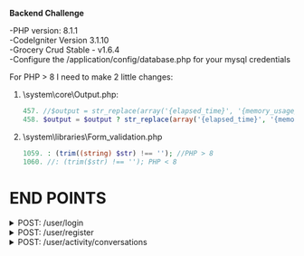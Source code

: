 **Backend Challenge**

-PHP version: 8.1.1 <br />
-CodeIgniter Version 3.1.10 <br />
-Grocery Crud Stable - v1.6.4 <br />
-Configure the /application/config/database.php for your mysql credentials

For PHP > 8 I need to make 2 little changes:

1. \system\core\Output.php:
	```php
	457. //$output = str_replace(array('{elapsed_time}', '{memory_usage}'), array($elapsed, $memory), $output); PHP < 8.0
	458. $output = $output ? str_replace(array('{elapsed_time}', '{memory_usage}'), array($elapsed, $memory), $output): ""; //PHP 8.1
	```
2. \system\libraries\Form_validation.php	
	```php
	1059. : (trim((string) $str) !== ''); //PHP > 8
	1060. //: (trim($str) !== ''); PHP < 8
	```

# END POINTS

<details><summary>POST: /user/login</summary>
	
* **URL**

  _/user/login_

* **Method:**  

  | `POST` |
  
*  **URL Params**    

   **Required:**
 
   -`password=[string]` <br />
   -`email=[valid_email|exists]`   

* **Data Params**
	
	![image](https://user-images.githubusercontent.com/15652231/188943211-47c47c20-2213-4a2f-abf2-39e9e41457e8.png)	

* **Success Response:**  

  * **Code:** 200 <br />
    **Content:** `{
    			"uid": 103,
    			"message": "Successfully logged in."
		}`
 
* **Error Response:**

  * **Code:** 400 BAD REQUEST <br />
    **Content:** `{
    "errors": {
        "email": "The Email field must contain a unique value."
    }
}`

  OR

  * **Code:** 401 Unauthorized <br />
    **Content:** `{
    "errors": {
        "password": "The password for the user is invalid."
    }
}`

</details>

<details><summary>POST: /user/register</summary>
	
* **URL**

  _/user/register_

* **Method:**  

  | `POST` |
  
*  **URL Params**    

   **Required:**
 
   -`password=[string|min_lenght:3]` <br />
   -`email=[valid_email|is_unique]`   

* **Data Params**
	
	![image](https://user-images.githubusercontent.com/15652231/188943211-47c47c20-2213-4a2f-abf2-39e9e41457e8.png)	

* **Success Response:**  

  * **Code:** 201 <br />
    **Content:** `{
    "uid": 104,
    "message": "user created correctly."
}`
 
* **Error Response:**

  * **Code:** 400 BAD REQUEST <br />
    **Content:** `{
    "errors": {
        "password": "The Password field is required.",
        "email": "The Email field is required."
    }
}`

</details>

<details><summary>POST: /user/activity/conversations</summary>
	
* **URL**

  _/user/activity/conversations_

* **Method:**  

  | `POST` |
  
*  **URL Params**    

   **Required:**
 
   -`uid=[numeric]` <br />   

* **Data Params**
	
	![image](https://user-images.githubusercontent.com/15652231/188949142-d51e16ae-b395-4b61-bfad-800b7b55721d.png)


* **Success Response:**  

  * **Code:** 200 <br />
    **Content:** `{
    "code": 200,
    "payload": [
        {
            "id": 3,
            "messageFrom": "Qui ut cumque quaerat suscipit consequuntur. Similique quo vero quos iste eos sit eaque aut.",
            "value": "Libero nihil cum veniam quis. Id praesentium eos earum distinctio labore. Repudiandae sed veritatis et dolores perferendis repudiandae aut.",
            "timestamp": "1549069241"
        }
    ]
}`
 
* **Error Response:**

  * **Code:** 400 BAD REQUEST <br />
    **Content:** `{
    "code": 400,
    "errors": {
        "uid": "The uid field is required."
    }
}`
  

</details>

